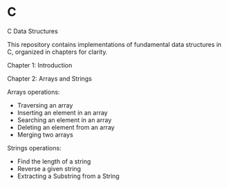 # C
C Data Structures

This repository contains implementations of fundamental data structures in C, organized in chapters for clarity.

Chapter 1: Introduction

Chapter 2: Arrays and Strings

Arrays operations:
- Traversing an array
- Inserting an element in an array
- Searching an element in an array
- Deleting an element from an array
- Merging two arrays

Strings operations:
- Find the length of a string
- Reverse a given string
- Extracting a Substring from a String

